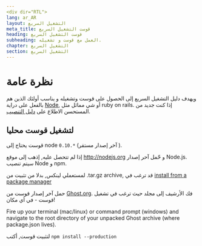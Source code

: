 ```yaml
---
<div dir="RTL">
lang: ar_AR
layout: التشغيل السريع
meta_title: قوست التشغيل السريع
heading: قوست التشغيل السريع
subheading: العمل مع قوست و تشغيله.
chapter: التشغيل السريع
section: التشغيل السريع
---
```


# نظرة عامة <a id="overview"></a>

ويهدف دليل التشغيل السريع إلى الحصول على قوست وتشغيله و يناسب أولئك  الذين هم بالفعل على دراية [Node](http://nodejs.org), أو شي مماثل مثل  ruby on rails. إذا كنت جديد من المستحسن الاطلاع على [دليل التنصيب](/installation.html).

## لتشغيل قوست محليا <a id="ghost-local"></a>

قوست يحتاج إلى node `0.10.*` (آخر إصدار مستقر ).

إذا لم تتحصل عليه, إذهب إلى موقع <http://nodejs.org> و حّمل آحر إصدار Node.js. سيتم تنصيب Node و  npm.

لمستعملي لينكس, بدلا من تثبيت من .tar.gz archive, قد ترغب في [install from a package manager](https://github.com/joyent/node/wiki/Installing-Node.js-via-package-manager)

حمل آخر إصدار قوست من [Ghost.org](http://ghost.org). فك الأرشيف إلى مجلد حيث  ترغب في تشغيل قوست - في أي مكان!

Fire up your terminal (mac/linux) or command prompt (windows) and navigate to the root directory of your unpacked Ghost archive (where package.json lives).

لتثبيت قوست, أكتب `npm install --production`

<!--<h2 id="customise">Customise & Configure Ghost</h2>

<h2 id="ghost-deploy">Deploy Ghost</h2>

<ol>
    <li>In the Terminal / Command Prompt, type <code>npm start</code></li>
    <li><p>This will have launched your Ghost blog, visit one  <a href="http://localhost:2368/">http://localhost:2368/</a> to see</p></li>
</ol>
-->